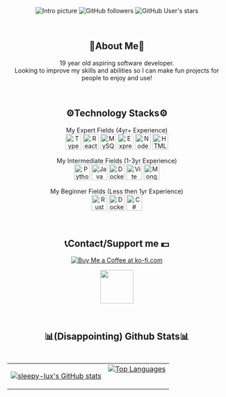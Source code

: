 <p align="center">
	<img alt="Intro picture" src="https://i.imgur.com/frHv0Sy.jpeg"/>
	<img alt="GitHub followers" src="https://img.shields.io/github/followers/sleepy-lux?style=fla"/> <img alt="GitHub User's stars" src="https://img.shields.io/github/stars/sleepy-lux?style=flat"/>
</p>
<br>
<h2 align="center">📂About Me📂</h2>
<p align="center">19 year old aspiring software developer.
<br>Looking to improve my skills and abilities so I can make fun projects for people to enjoy and use!</p>
<br>
<h2 align="center">⚙️Technology Stacks⚙️</h2>
<p align="center">
	<p align="center">My Expert Fields (4yr+ Experience)
		<br>
		<a href="https://www.typescriptlang.org/" target="_blank" rel="noreferrer"><img src="https://raw.githubusercontent.com/danielcranney/readme-generator/main/public/icons/skills/typescript-colored.svg" width="36" height="36" alt="TypeScript" /></a>
		<a href="https://reactjs.org/" target="_blank" rel="noreferrer"><img src="https://raw.githubusercontent.com/danielcranney/readme-generator/main/public/icons/skills/react-colored.svg" width="36" height="36" alt="React" /></a>
		<a href="https://www.mysql.com/" target="_blank" rel="noreferrer"><img src="https://raw.githubusercontent.com/danielcranney/readme-generator/main/public/icons/skills/mysql-colored.svg" width="36" height="36" alt="MySQL" /></a>
		<a href="https://expressjs.com/" target="_blank" rel="noreferrer"><img src="https://raw.githubusercontent.com/danielcranney/readme-generator/main/public/icons/skills/express-colored-dark.svg" width="36" height="36" alt="Express" /></a>
		<a href="https://nodejs.org/en/" target="_blank" rel="noreferrer"><img src="https://raw.githubusercontent.com/danielcranney/readme-generator/main/public/icons/skills/nodejs-colored.svg" width="36" height="36" alt="NodeJS" /></a>
		<a href="https://developer.mozilla.org/en-US/docs/Glossary/HTML5" target="_blank" rel="noreferrer"><img src="https://raw.githubusercontent.com/danielcranney/readme-generator/main/public/icons/skills/html5-colored.svg" width="36" height="36" alt="HTML5" /></a>
 	</p><p align="center">My Intermediate Fields (1-3yr Experience)
		<br>
		<a href="https://www.python.org/" target="_blank" rel="noreferrer"><img src="https://raw.githubusercontent.com/danielcranney/readme-generator/main/public/icons/skills/python-colored.svg" width="36" height="36" alt="Python" /></a>
		<a href="https://www.oracle.com/java/" target="_blank" rel="noreferrer"><img src="https://raw.githubusercontent.com/danielcranney/readme-generator/main/public/icons/skills/java-colored.svg" width="36" height="36" alt="Java" /></a>
		<a href="https://bun.sh/" target="_blank" rel="noreferrer"><img src="https://external-content.duckduckgo.com/iu/?u=https%3A%2F%2Fbun.sh%2Flogo-square.png&f=1&nofb=1&ipt=8d7043c29b9bf1bf250cf7befb8eb6e0a4b5ee0882d679dc17b13226ee131bc1&ipo=images" width="36" height="36" alt="Docker" /></a>
		<a href="https://vitejs.dev/" target="_blank" rel="noreferrer"><img src="https://raw.githubusercontent.com/danielcranney/readme-generator/main/public/icons/skills/vite-colored.svg" width="36" height="36" alt="Vite" /></a>
		<a href="https://www.mongodb.com/" target="_blank" rel="noreferrer"><img src="https://raw.githubusercontent.com/danielcranney/readme-generator/main/public/icons/skills/mongodb-colored.svg" width="36" height="36" alt="MongoDB" /></a>
	</p><p align="center">My Beginner Fields (Less then 1yr Experience)
		<br>
		<a href="https://www.rust-lang.org/" target="_blank" rel="noreferrer"><img src="https://raw.githubusercontent.com/danielcranney/readme-generator/main/public/icons/skills/rust-colored-dark.svg" width="36" height="36" alt="Rust" /></a>
		<a href="https://www.docker.com/" target="_blank" rel="noreferrer"><img src="https://raw.githubusercontent.com/danielcranney/readme-generator/main/public/icons/skills/docker-colored.svg" width="36" height="36" alt="Docker" /></a>
		<a href="https://docs.microsoft.com/en-us/dotnet/csharp/" target="_blank" rel="noreferrer"><img src="https://raw.githubusercontent.com/danielcranney/readme-generator/main/public/icons/skills/csharp-colored.svg" width="36" height="36" alt="C#" /></a>
	</p>
</p>
<br>

<h2 align="center">📞Contact/Support me 💵</h2>
<p align="center"><a href='https://ko-fi.com/sleepylux' target='_blank'><img align="center" src='https://storage.ko-fi.com/cdn/kofi5.png' alt='Buy Me a Coffee at ko-fi.com' /></a></p>
<p align="center"><img style="width:8cqw;" src="https://img.shields.io/badge/sleepyluxx-%235865F2.svg?&logo=discord&logoColor=white"></img></p>
<br>
<h2 align="center">📊(Disappointing) Github Stats📊
	<br><br>
	<table style="width:100%">
	   <tr>
		<td><a href="http://www.github.com/sleepy-lux"><img src="https://github-readme-stats.vercel.app/api?username=sleepy-lux&show_icons=true&hide=&title_color=6366f1&text_color=ffffff&icon_color=6366f1&bg_color=1c1917&hide_border=true&show_icons=true" alt="sleepy-lux's GitHub stats" /></a></td>
		<td><a href="https://github.com/sleepy-lux" align="left"><img src="https://github-readme-stats.vercel.app/api/top-langs/?username=sleepy-lux&langs_count=10&title_color=6366f1&text_color=ffffff&icon_color=6366f1&bg_color=1c1917&hide_border=true&locale=en&custom_title=Top%20%Languages" alt="Top Languages" /></a>
	<table style="width:100%"></td>
	  </tr>
	</table>
</h2>
